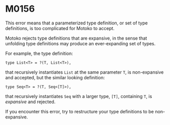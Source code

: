 # M0156

This error means that a parameterized type definition, or set of type definitions, is too complicated for Motoko to accept.

Motoko rejects type definitions that are expansive, in the sense that unfolding type definitions may produce an ever-expanding set of types.

For example, the type definition:

```motoko
type List<T> = ?(T, List<T>),
```

that recursively instantiates `List` at the same parameter `T`, is non-expansive and accepted, but the similar looking definition:

```motoko
type Seq<T> = ?(T, Seq<[T]>),
```

that recursively instantiates `Seq` with a larger type, `[T]`, containing `T`, is *expansive* and rejected.

If you encounter this error, try to restructure your type definitions to be non-expansive.
